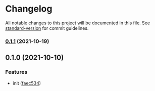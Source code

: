 # Changelog

All notable changes to this project will be documented in this file. See [standard-version](https://github.com/conventional-changelog/standard-version) for commit guidelines.

### [0.1.1](https://github.com/delight-rpc/worker-threads/compare/v0.1.0...v0.1.1) (2021-10-19)

## 0.1.0 (2021-10-10)


### Features

* init ([faec534](https://github.com/delight-rpc/worker-threads/commit/faec53467ac0d43c1ee9fdbb7d746128c459b6ca))
